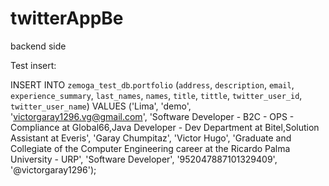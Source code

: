 # twitterAppBe
backend side

Test insert:

INSERT INTO `zemoga_test_db`.`portfolio` (`address`, `description`, `email`, `experience_summary`, `last_names`, `names`, `title`, `tittle`, `twitter_user_id`, `twitter_user_name`) VALUES ('Lima', 'demo', 'victorgaray1296.vg@gmail.com', 'Software Developer - B2C - OPS - Compliance at Global66,Java Developer - Dev Department at Bitel,Solution Assistant at Everis', 'Garay Chumpitaz', 'Victor Hugo', 'Graduate and Collegiate of the Computer Engineering career at the Ricardo Palma University - URP', 'Software Developer', '952047887101329409', '@victorgaray1296');

